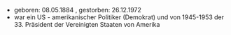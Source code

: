 - geboren: 08.05.1884 , gestorben: 26.12.1972                
-  war ein US - amerikanischer Politiker (Demokrat) und von 1945-1953 der 33. Präsident der Vereinigten Staaten von Amerika